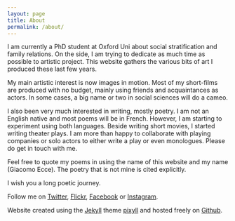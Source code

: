 ```yaml
---
layout: page
title: About 
permalink: /about/
---
```


I am currently a PhD student at Oxford Uni about social stratification and family relations. 
On the side, I am trying to dedicate as much time as possible to artistic project. 
This website gathers the various bits of art I produced these last few years. 

My main artistic interest is now images in motion. Most of my short-films are 
produced with no budget, mainly using friends and acquaintances as actors. In some cases, 
a big name or two in social sciences will do a cameo. 

I also been very much interested in writing, mostly poetry. I am not an English native and 
most poems will be in French. However, I am starting to experiment using both languages. 
Beside writing short movies, I started writing theater plays. I am more than happy 
to collaborate with playing companies or solo actors to either write a play or even monologues. 
Please do get in touch with me. 

Feel free to quote my poems in using the name of this website and my name (Giacomo Ecce). 
The poetry that is not mine is cited explicitly. 

I wish you a long poetic journey. 

Follow me on [Twitter](https://twitter.com/giacomoecce), [Flickr](https://www.flickr.com/people/136480412@N05/), [Facebook](https://www.facebook.com/giacomo.ecce?ref=br_rs) 
or [Instagram](https://www.instagram.com/giacomoecce/). 

Website created using the [Jekyll](http://jekyllrb.com/) theme [pixyll](https://github.com/johnotander/pixyll) and hosted freely on [Github](https://github.com/). 



